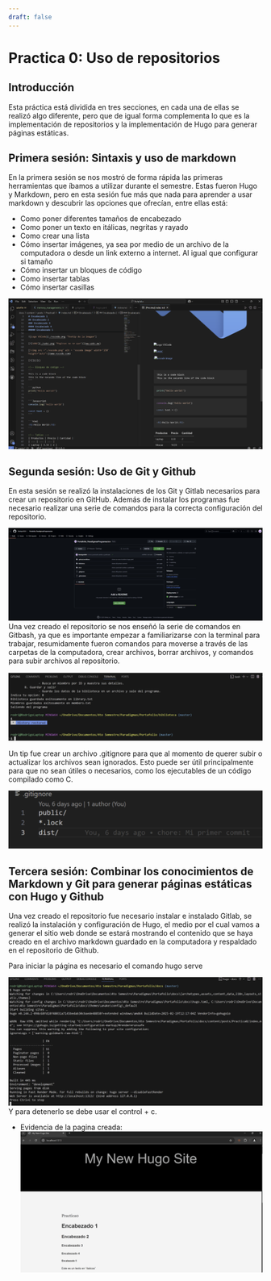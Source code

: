 ```yaml
---
draft: false
---
```

# Practica 0: Uso de repositorios

## **Introducción**

Esta práctica está dividida en tres secciones, en cada una de ellas se realizó algo diferente, pero que de igual forma complementa lo que es la implementación de repositorios y la implementación de Hugo para generar páginas estáticas.

## **Primera sesión: Sintaxis y uso de markdown**

En la primera sesión se nos mostró de forma rápida las primeras herramientas que íbamos a utilizar durante el semestre. Estas fueron Hugo y Markdown, pero en esta sesión fue más que nada para aprender a usar markdown y descubrir las opciones que ofrecían, entre ellas está:

* Como poner diferentes tamaños de encabezado
* Como poner un texto en itálicas, negritas y rayado
* Como crear una lista
* Cómo insertar imágenes, ya sea por medio de un archivo de la computadora o desde un link externo a internet. Al igual que configurar si tamaño
* Cómo insertar un bloques de código
* Como insertar tablas
* Cómo insertar casillas

![](./images/image1.png )

## **Segunda sesión: Uso de Git y Github**

En esta sesión se realizó la instalaciones de los Git y Gitlab necesarios para crear un repositorio en GitHub. Además de instalar los programas fue necesario realizar una serie de comandos para la correcta configuración del repositorio.

![](./images/image2.png )
Una vez creado el repositorio se nos enseñó la serie de comandos en Gitbash, ya que es importante empezar a familiarizarse con la terminal para trabajar, resumidamente fueron comandos para moverse a través de las carpetas de la computadora, crear archivos, borrar archivos, y comandos para subir archivos al repositorio.

![](./images/image3.png )

Un tip fue crear un archivo .gitignore para que al momento de querer subir o actualizar los archivos sean ignorados. Esto puede ser útil principalmente para que no sean útiles o necesarios, como los ejecutables de un código compilado como C.

![](./images/image4.png )

## **Tercera sesión: Combinar los conocimientos de Markdown y Git para generar páginas estáticas con Hugo y Github**

Una vez creado el repositorio fue necesario instalar e instalado Gitlab, se realizó la instalación y configuración de Hugo, el medio por el cual vamos a generar el sitio web donde se estará mostrando el contenido que se haya creado en el archivo markdown guardado en la computadora y respaldado en el repositorio de Github.

Para iniciar la página es necesario el comando hugo serve

![](./images/image5.png )
Y para detenerlo se debe usar el control + c.

- Evidencia de la pagina creada:
![](./images/image6.png )